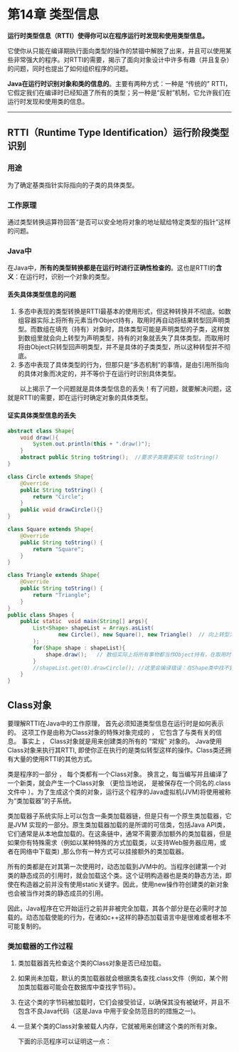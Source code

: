 # 第14章 类型信息

**运行时类型信息（RTTI）使得你可以在程序运行时发现和使用类型信息。**

它使你从只能在编译期执行面向类型的操作的禁锢中解脱了出来，并且可以使用某些非常强大的程序。对RTTI的需要，揭示了面向对象设计中许多有趣（并且复杂）的问题，同时也提出了如何组织程序的问题。

**Java在运行时识别对象和类的信息的**。主要有两种方式：一种是 “传统的” RTTI，它假定我们在编译时已经知道了所有的类型；另一种是“反射”机制，它允许我们在运行时发现和使用类的信息。

----

## RTTI（Runtime Type Identification）运行阶段类型识别

### 用途

为了确定基类指针实际指向的子类的具体类型。

### 工作原理

通过类型转换运算符回答“是否可以安全地将对象的地址赋给特定类型的指针”这样的问题。

### Java中

在Java中，**所有的类型转换都是在运行时进行正确性检查的**。这也是RTTI的**含义**：在运行时，识别一个对象的类型。

#### 丢失具体类型信息的问题

1. 多态中表现的类型转换是RTTI最基本的使用形式，但这种转换并不彻底。如数组容器实际上将所有元素当作Object持有，取用时再自动将结果转型回声明类型。而数组在填充（持有）对象时，具体类型可能是声明类型的子类，这样放到数组里就会向上转型为声明类型，持有的对象就丢失了具体类型。而取用时将由Object只转型回声明类型，并不是具体的子类类型，所以这种转型并不彻底。
2. 多态中表现了具体类型的行为，但那只是“多态机制”的事情，是由引用所指向的具体对象而决定的，并不等价于在运行时识别具体类型。 

  以上揭示了一个问题就是具体类型信息的丢失！有了问题，就要解决问题，这就是RTTI的需要，即在运行时确定对象的具体类型。

#### 证实具体类型信息的丢失

```java
abstract class Shape{
    void draw(){
        System.out.println(this + ".draw()");
    }
    abstract public String toString();  //要求子类需要实现 toString()
}

class Circle extends Shape{
    @Override
    public String toString() {
        return "Circle";
    }
    public void drawCircle(){}
}

class Square extends Shape{
    @Override
    public String toString() {
        return "Square";
    }
}

class Triangle extends Shape{
    @Override
    public String toString() {
        return "Triangle";
    }
}
public class Shapes {
    public static  void main(String[] args){
        List<Shape> shapeList = Arrays.asList(
                new Circle(), new Square(), new Triangle()  // 向上转型为 Shape，此处会丢失原来的具体类型信息！！对于数组而言，它们只是Shape类对象！
        );
        for(Shape shape : shapeList){
            shape.draw();   // 数组实际上将所有事物都当作Object持有，在取用时会自动将结果转型回声明类型即Shape。
        }
        //shapeList.get(0).drawCircle(); //这里会编译错误：在Shape类中找不到符号drawCircle()，证实了具体类型信息的丢失!!
    }
}

```

##  Class对象

要理解RTTI在Java中的工作原理， 首先必须知道类型信息在运行时是如何表示的。 这项工作是由称为Class对象的特殊对象完成的 ， 它包含了与类有关的信息。 事实上 ， Class对象就是用来创建类的所有的 “常规" 对象的。 Java使用Class对象来执行其RTTI, 即使你正在执行的是类似转型这样的操作。Class类还拥有大量的使用RTTI的其他方式。

类是程序的一部分 ， 每个类都有一个Class对象。 换言之，每当编写并且编译了一个新类，就会产生一个Class对象 （更恰当地说， 是被保存在一个同名的.class文件中 ）。为了生成这个类的对象，运行这个程序的Java虚拟机(JVM)将使用被称为“类加载器”的子系统。

类加载器子系统实际上可以包含一条类加载器链，但是只有一个原生类加载器，它是JVM 实现的一部分。原生类加载器加载的是所谓的可信类，包括Java API类，它们通常是从本地盘加载的。在这条链中，通常不需要添加额外的类加载器，但是如果你有特殊需求（例如以某种特殊的方式加载类，以支持Web服务器应用，或者在网络中下载类) ,那么你有一种方式可以挂接额外的类加载器。

所有的类都是在对其第一次使用时，动态加载到JVM中的。当程序创建第一个对类的静态成员的引用时，就会加载这个类。这个证明构造器也是类的静态方法，即使在构造器之前并没有使用static关键字。因此，使用new操作符创建类的新对象也会被当作对类的静态成员的引用。

因此，Java程序在它开始运行之前并非被完全加载，其各个部分是在必需时才加载的。动态加载使能的行为，在诸如c++这样的静态加载语言中是很难或者根本不可能复制的。

### 类加载器的工作过程

1. 类加载器首先检查这个类的Class对象是否已经加载。

2. 如果尚未加载，默认的类加载器就会根据类名查找.class文件（例如，某个附加类加载器可能会在数据库中查找字节码）。

3. 在这个类的字节码被加载时，它们会接受验证，以确保其没有被破坏，并且不包含不良Java代码（这是Java 中用于安全防范目的的措施之一)。

4. 一旦某个类的Class对象被载人内存，它就被用来创建这个类的所有对象。

   下面的示范程序可以证明这一点：